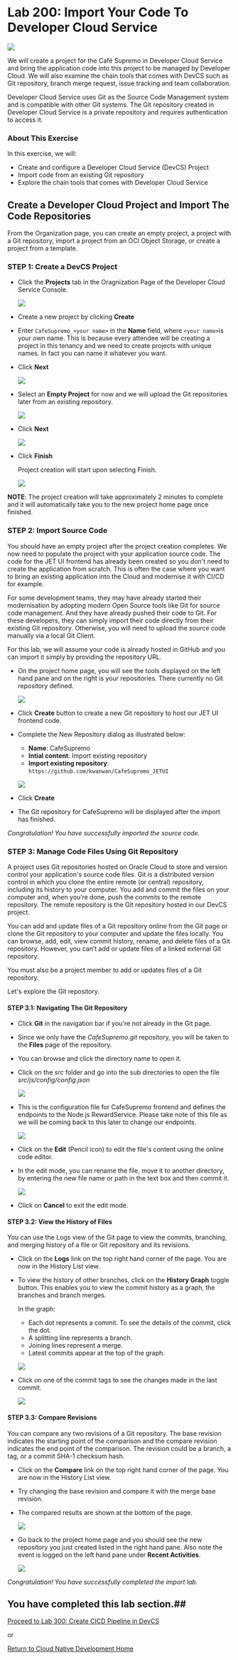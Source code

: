 
# Lab 200: Import Your Code To Developer Cloud Service


![](images/header200.png)


We will create a project for the Café Supremo in Developer Cloud Service and bring the application code into this project to be managed by Developer Cloud. We will also examine the chain tools that comes with DevCS such as Git repository, branch merge request, issue tracking and team collaboration.

Developer Cloud Service uses Git as the Source Code Management system and is compatible with other Git systems. The Git repository created in Developer Cloud Service is a private repository and requires authentication to access it.


### About This Exercise

In this exercise, we will:

- Create and configure a Developer Cloud Service (DevCS) Project
- Import code from an existing Git repository
- Explore the chain tools that comes with Developer Cloud Service


## Create a Developer Cloud Project and Import The Code Repositories

From the Organization page, you can create an empty project, a project with a Git repository, import a project from an OCI Object Storage, or create a project from a template.

### **STEP 1**: Create a DevCS Project

- Click the **Projects** tab in the Oragnization Page of the Developer Cloud Service Console.

  ![](images/24.png)

- Create a new project by clicking **Create**

- Enter `CafeSupremo_<your name>` in the **Name** field, where `<your name>`is your own name. This is because every attendee will be creating a project in this tenancy and we need to create projects with unique names. In fact you can name it whatever you want.

- Click **Next**

  ![](images/25.png)

- Select an **Empty Project** for now and we will upload the Git repositories later from an existing repository.

  ![](images/26.png)

- Click **Next**

  ![](images/27.png)

- Click **Finish**

  Project creation will start upon selecting Finish.

  ![](images/28.png)



**NOTE**: The project creation will take approximately 2 minutes to complete and it will automatically take you to the new project home page once finished.



### **STEP 2**: Import Source Code

You should have an empty project after the project creation completes. We now need to populate the project with your application source code. The code for the JET UI frontend has already been created so you don't need to create the application from scratch. This is often the case where you want to bring an existing application into the Cloud and modernise it with CI/CD for example.

For some development teams, they may have already started their modernisation by adopting modern Open Source tools like Git for source code management. And they have already pushed their code to Git. For these developers, they can simply import their code directly from their existing Git repository. Otherwise, you will need to upload the source code manually via a local Git Client.

For this lab, we will assume your code is already hosted in GitHub and you can import it simply by providing the repository URL.


- On the project home page, you will see the tools displayed on the left hand pane and on the right is your repositories. There currently no Git repository defined.

  ![](images/29.png)

- Click **Create** button to create a new Git repository to host our JET UI frontend code.

- Complete the New Repository dialog as illustrated below:
  - **Name**: CafeSupremo
  - **Intial content**: Import existing repository
  - **Import existing repository**: `https://github.com/kwanwan/CafeSupremo_JETUI`

  ![](images/30.png)

- Click **Create**

- The Git repository for CafeSupremo will be displayed after the import has finished.

*Congratulation! You have successfully imported the source code.*



### **STEP 3**: Manage Code Files Using Git Repository

A project uses Git repositories hosted on Oracle Cloud to store and version control your application's source code files. Git is a distributed version control in which you clone the entire remote (or central) repository, including its history to your computer. You add and commit the files on your computer and, when you’re done, push the commits to the remote repository. The remote repository is the Git repository hosted in our DevCS project.

You can add and update files of a Git repository online from the Git page or clone the Git repository to your computer and update the files locally. You can browse, add, edit, view commit history, rename, and delete files of a Git repository. However, you can’t add or update files of a linked external Git repository.

You must also be a project member to add or updates files of a Git repository.

Let's explore the Git repository.

#### **STEP 3.1**: Navigating The Git Repository


- Click **Git** in the navigation bar if you're not already in the Git page.

- Since we only have the *CafeSupremo.git* repository, you will be taken to the **Files** page of the repository.

- You can browse and click the directory name to open it.

- Click on the *src* folder and go into the sub directories to open the file *src/js/config/config.json*

  ![](images/31.png)

- This is the configuration file for CafeSupremo frontend and defines the endpoints to the Node.js RewardService. Please take note of this file as we will be coming back to this later to change our endpoints.

  ![](images/33.png)

- Click on the **Edit** (Pencil icon) to edit the file's content using the online code editor.

- In the edit mode, you can rename the file, move it to another directory, by entering the new file name or path in the text box and then commit it.

  ![](images/36.png)

- Click on **Cancel** to exit the edit mode.


#### **STEP 3.2**: View the History of Files

You can use the Logs view of the Git page to view the commits, branching, and merging history of a file or Git repository and its revisions.

- Click on the **Logs** link on the top right hand corner of the page. You are now in the History List view.

- To view the history of other branches, click on the **History Graph** toggle button. This enables you to view the commit history as a graph, the branches and branch merges.

  In the graph:
  - Each dot represents a commit. To see the details of the commit, click the dot.
  - A splitting line represents a branch.
  - Joining lines represent a merge.
  - Latest commits appear at the top of the graph.

  ![](images/34.png)

- Click on one of the commit tags to see the changes made in the last commit.

  ![](images/35.png)



#### **STEP 3.3**: Compare Revisions

You can compare any two revisions of a Git repository. The base revision indicates the starting point of the comparison and the compare revision indicates the end point of the comparison. The revision could be a branch, a tag, or a commit SHA-1 checksum hash.

- Click on the **Compare** link on the top right hand corner of the page. You are now in the History List view.

- Try changing the base revision and compare it with the merge base revision.

- The compared results are shown at the bottom of the page.

  ![](images/37.png)


- Go back to the project home page and you should see the new repository you just created listed in the right hand pane. Also note the event is logged on the left hand pane under **Recent Activities**.

  ![](images/32.png)


*Congratulation! You have successfully completed the import lab.*



## You have completed this lab section.##

  [Proceed to Lab 300: Create CICD Pipeline in DevCS](300-DEVCSlab.md)

  or

  [Return to Cloud Native Development Home](README.md)
